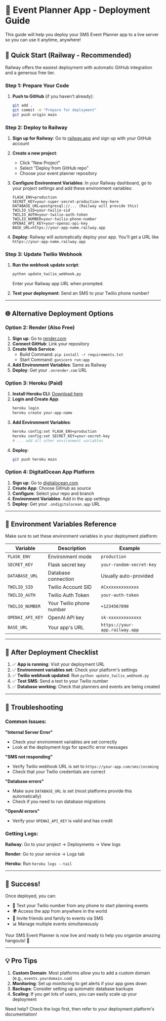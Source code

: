 # 🚀 Event Planner App - Deployment Guide

This guide will help you deploy your SMS Event Planner app to a live server so you can use it anytime, anywhere!

## 🎯 Quick Start (Railway - Recommended)

Railway offers the easiest deployment with automatic GitHub integration and a generous free tier.

### Step 1: Prepare Your Code

1. **Push to GitHub** (if you haven't already):
   ```bash
   git add .
   git commit -m "Prepare for deployment"
   git push origin main
   ```

### Step 2: Deploy to Railway

1. **Sign up for Railway**: Go to [railway.app](https://railway.app) and sign up with your GitHub account

2. **Create a new project**: 
   - Click "New Project"
   - Select "Deploy from GitHub repo"
   - Choose your event planner repository

3. **Configure Environment Variables**: In your Railway dashboard, go to your project settings and add these environment variables:
   ```
   FLASK_ENV=production
   SECRET_KEY=your-super-secret-production-key-here
   DATABASE_URL=postgresql://... (Railway will provide this)
   TWILIO_SID=your-twilio-sid
   TWILIO_AUTH=your-twilio-auth-token
   TWILIO_NUMBER=your-twilio-phone-number
   OPENAI_API_KEY=your-openai-api-key
   BASE_URL=https://your-app-name.railway.app
   ```

4. **Deploy**: Railway will automatically deploy your app. You'll get a URL like `https://your-app-name.railway.app`

### Step 3: Update Twilio Webhook

1. **Run the webhook update script**:
   ```bash
   python update_twilio_webhook.py
   ```
   Enter your Railway app URL when prompted.

2. **Test your deployment**: Send an SMS to your Twilio phone number!

---

## 🌐 Alternative Deployment Options

### Option 2: Render (Also Free)

1. **Sign up**: Go to [render.com](https://render.com)
2. **Connect GitHub**: Link your repository
3. **Create Web Service**: 
   - Build Command: `pip install -r requirements.txt`
   - Start Command: `gunicorn run:app`
4. **Add Environment Variables**: Same as Railway
5. **Deploy**: Get your `.onrender.com` URL

### Option 3: Heroku (Paid)

1. **Install Heroku CLI**: [Download here](https://devcenter.heroku.com/articles/heroku-cli)
2. **Login and Create App**:
   ```bash
   heroku login
   heroku create your-app-name
   ```
3. **Add Environment Variables**:
   ```bash
   heroku config:set FLASK_ENV=production
   heroku config:set SECRET_KEY=your-secret-key
   # ... add all other environment variables
   ```
4. **Deploy**:
   ```bash
   git push heroku main
   ```

### Option 4: DigitalOcean App Platform

1. **Sign up**: Go to [digitalocean.com](https://digitalocean.com)
2. **Create App**: Choose GitHub as source
3. **Configure**: Select your repo and branch
4. **Environment Variables**: Add in the app settings
5. **Deploy**: Get your `.ondigitalocean.app` URL

---

## 🔧 Environment Variables Reference

Make sure to set these environment variables in your deployment platform:

| Variable | Description | Example |
|----------|-------------|---------|
| `FLASK_ENV` | Environment mode | `production` |
| `SECRET_KEY` | Flask secret key | `your-random-secret-key` |
| `DATABASE_URL` | Database connection | Usually auto-provided |
| `TWILIO_SID` | Twilio Account SID | `ACxxxxxxxxxxxxx` |
| `TWILIO_AUTH` | Twilio Auth Token | `your-auth-token` |
| `TWILIO_NUMBER` | Your Twilio phone number | `+1234567890` |
| `OPENAI_API_KEY` | OpenAI API key | `sk-xxxxxxxxxxxxx` |
| `BASE_URL` | Your app's URL | `https://your-app.railway.app` |

---

## 📱 After Deployment Checklist

1. ✅ **App is running**: Visit your deployment URL
2. ✅ **Environment variables set**: Check your platform's settings
3. ✅ **Twilio webhook updated**: Run `python update_twilio_webhook.py`
4. ✅ **Test SMS**: Send a text to your Twilio number
5. ✅ **Database working**: Check that planners and events are being created

---

## 🐛 Troubleshooting

### Common Issues:

**"Internal Server Error"**
- Check your environment variables are set correctly
- Look at the deployment logs for specific error messages

**"SMS not responding"**
- Verify Twilio webhook URL is set to `https://your-app.com/sms/incoming`
- Check that your Twilio credentials are correct

**"Database errors"**
- Make sure `DATABASE_URL` is set (most platforms provide this automatically)
- Check if you need to run database migrations

**"OpenAI errors"**
- Verify your `OPENAI_API_KEY` is valid and has credit

### Getting Logs:

**Railway**: Go to your project → Deployments → View logs

**Render**: Go to your service → Logs tab

**Heroku**: Run `heroku logs --tail`

---

## 🎉 Success!

Once deployed, you can:
- 📱 Text your Twilio number from any phone to start planning events
- 🌍 Access the app from anywhere in the world
- 👥 Invite friends and family to events via SMS
- 📊 Manage multiple events simultaneously

Your SMS Event Planner is now live and ready to help you organize amazing hangouts! 🎊

---

## 💡 Pro Tips

1. **Custom Domain**: Most platforms allow you to add a custom domain (e.g., `events.yourdomain.com`)
2. **Monitoring**: Set up monitoring to get alerts if your app goes down
3. **Backups**: Consider setting up automatic database backups
4. **Scaling**: If you get lots of users, you can easily scale up your deployment

Need help? Check the logs first, then refer to your deployment platform's documentation!
